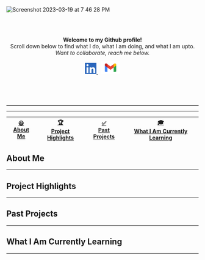<img width="900" alt="Screenshot 2023-03-19 at 7 46 28 PM" src="https://user-images.githubusercontent.com/121966384/226221817-d1775be2-adf0-4d6b-a610-66c5ae96ba3e.png">

<br><br>
<p align="center" style="margin-top:10px">
<b>
Welcome to my Github profile!</b> <br>
Scroll down below to find what I do, what I am doing, and what I am upto.<br>   
<i>Want to collaborate, reach me below.</i>
</p>

<div align="center">
  <a href="https://www.linkedin.com/in/gordon-rice/">
    <img width="30px" src="Screenshot 2023-03-19 at 8.17.54 PM.png"  />
  </a>
  &nbsp;
 <a href="mailto:gordon.t.rice.vet@gmail.com">
      <img width="50px" src="Gmail-Logo.wine.svg" />
  </a></p>
  &nbsp;
</div>
<br>
<br>
<hr>
<hr>

| [😃 <br> About Me ](#about-me) | [🏆 <br> Project Highlights ](#project-highlights) | [✅ <br> Past Projects ](#past-projects) | [🎓 <br> What I Am Currently Learning ](#what-i-am-currently-learning) |
|:-------:|:-------:|:-----:|:---------:|
## About Me
---
## Project Highlights
---
## Past Projects
---
## What I Am Currently Learning
---
